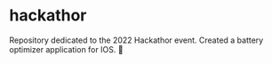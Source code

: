 # hackathor
Repository dedicated to the 2022 Hackathor event.
Created a battery optimizer application for IOS. 🔋 
